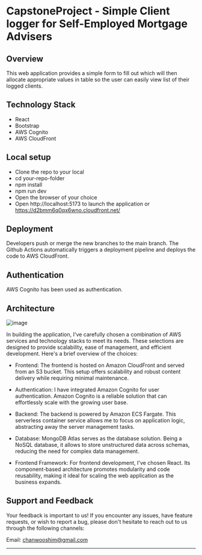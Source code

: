 # CapstoneProject - Simple Client logger for Self-Employed Mortgage Advisers

## Overview 
This web application provides a simple form to fill out which will then allocate appropriate values in table so the user can easily view list of their logged clients.

## Technology Stack
- React
- Bootstrap
- AWS Cognito
- AWS CloudFront

## Local setup
- Clone the repo to your local
- cd your-repo-folder
- npm install
- npm run dev
- Open the browser of your choice
- Open http://localhost:5173 to launch the application or https://d2bmm6q0qx6wno.cloudfront.net/
  
## Deployment
Developers push or merge the new branches to the main branch.
The Github Actions automatically triggers a deployment pipeline and deploys the code to AWS CloudFront.

## Authentication
AWS Cognito has been used as authentication. 

## Architecture
![image](https://github.com/chanwoo214/CapstoneProject-Frontend/assets/59636593/bd1fa0bc-b2d1-4c87-ae36-a19bb79af5da)


In building the application, I've carefully chosen a combination of AWS services and technology stacks to meet its needs. These selections are designed to provide scalability, ease of management, and efficient development. Here's a brief overview of the choices:

- Frontend: The frontend is hosted on Amazon CloudFront and served from an S3 bucket. This setup offers scalability and robust content delivery while requiring minimal maintenance.

- Authentication: I have integrated Amazon Cognito for user authentication. Amazon Cognito is a reliable solution that can effortlessly scale with the growing user base.

- Backend: The backend is powered by Amazon ECS Fargate. This serverless container service allows me to focus on application logic, abstracting away the server management tasks.

- Database: MongoDB Atlas serves as the database solution. Being a NoSQL database, it allows to store unstructured data across schemas, reducing the need for complex data management.

- Frontend Framework: For frontend development, I've chosen React. Its component-based architecture promotes modularity and code reusability, making it ideal for scaling the web application as the business expands.

## Support and Feedback
Your feedback is important to us! If you encounter any issues, have feature requests, or wish to report a bug, please don't hesitate to reach out to us through the following channels:

Email: chanwooshim@gmail.com
*******************************************************************************************************

